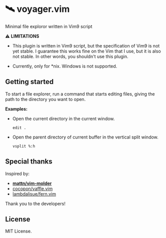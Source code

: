 # 🛰 voyager.vim

Minimal file exploror written in Vim9 script

⚠️ **LIMITATIONS**

* This plugin is written in Vim9 script, but the specification of Vim9 is not
yet stable. I guarantee this works fine on the Vim that I use, but it is also
not stable. In other words, you shouldn't use this plugin.

* Currently, only for \*nix. Windows is not supported.

## Getting started

To start a file explorer, run a command that starts editing files, giving the
path to the directory you want to open.

**Examples:**

* Open the current directory in the current window.
    ```
    edit .
    ```

* Open the parent directory of current buffer in the vertical split window.
    ```
    vsplit %:h
    ```

## Special thanks

Inspired by:

* **[mattn/vim-molder](https://github.com/mattn/vim-molder)**
* [cocopon/vaffle.vim](https://github.com/cocopon/vaffle.vim)
* [lambdalisue/fern.vim](https://github.com/lambdalisue/fern.vim)

Thank you to the developers!


## License

MIT License.
